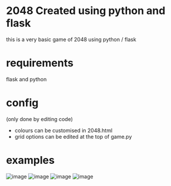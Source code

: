 # 2048 Created using python and flask
this is a very basic game of 2048 using python / flask

# requirements
flask and python

# config
(only done by editing code)
- colours can be customised in 2048.html
- grid options can be edited at the top of game.py

# examples
![image](https://github.com/olim88/flask2048/assets/70377847/034b474e-cba5-408e-bcdc-a5b1908c60f8)
![image](https://github.com/olim88/flask2048/assets/70377847/ad2797f0-a9ec-4012-8e26-f5993412dbc5)
![image](https://github.com/olim88/flask2048/assets/70377847/360c768e-a258-48d9-8765-dcdd2454a88f)
![image](https://github.com/olim88/flask2048/assets/70377847/8383507a-56be-4240-ad7b-e3641c106c37)




